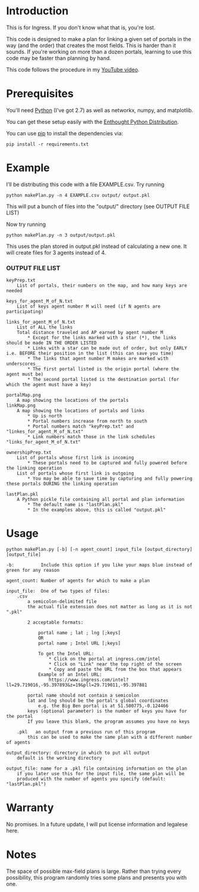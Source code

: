 # Introduction

This is for Ingress. If you don't know what that is, you're lost.

This code is designed to make a plan for linking a given set of portals in the
way (and the order) that creates the most fields. This is harder than it sounds.
If you're working on more than a dozen portals, learning to use this code may
be faster than planning by hand.

This code follows the procedure in my [YouTube video][0].


# Prerequisites

You'll need [Python][2] (I've got 2.7) as well as networkx, numpy, and matplotlib.

You can get these setup easily with the [Enthought Python Distribution][1].

You can use [pip][3] to install the dependencies via:

    pip install -r requirements.txt

# Example

I'll be distributing this code with a file EXAMPLE.csv. Try running

    python makePlan.py -n 4 EXAMPLE.csv output/ output.pkl

This will put a bunch of files into the "output/" directory (see OUTPUT FILE LIST)

Now try running

    python makePlan.py -n 3 output/output.pkl

This uses the plan stored in output.pkl instead of calculating a new one. It will create files for 3 agents instead of 4.

### OUTPUT FILE LIST

	keyPrep.txt
		List of portals, their numbers on the map, and how many keys are needed

	keys_for_agent_M_of_N.txt
		List of keys agent number M will need (if N agents are participating)

	links_for_agent_M_of_N.txt
		List of ALL the links
		Total distance traveled and AP earned by agent number M
			* Except for the links marked with a star (*), the links should be made IN THE ORDER LISTED
			* Links with a star can be made out of order, but only EARLY i.e. BEFORE their position in the list (this can save you time)
			* The links that agent number M makes are marked with underscores__
			* The first portal listed is the origin portal (where the agent must be)
			* The second portal listed is the destination portal (for which the agent must have a key)

	portalMap.png
		A map showing the locations of the portals
	linkMap.png
		A map showing the locations of portals and links
			* Up is north
			* Portal numbers increase from north to south
			* Portal numbers match "keyPrep.txt" and "linkes_for_agent_M_of_N.txt"
			* Link numbers match those in the link schedules "links_for_agent_M_of_N.txt"

	ownershipPrep.txt
		List of portals whose first link is incoming
			* These portals need to be captured and fully powered before the linking operation
		List of portals whose first link is outgoing
			* You may be able to save time by capturing and fully powering these portals DURING the linking operation

	lastPlan.pkl
		A Python pickle file containing all portal and plan information
			* The default name is "lastPlan.pkl"
			* In the examples above, this is called "output.pkl"

# Usage

    python makePlan.py [-b] [-n agent_count] input_file [output_directory] [output_file]

    -b:          Include this option if you like your maps blue instead of green for any reason

    agent_count: Number of agents for which to make a plan

    input_file:  One of two types of files:
        .csv
            a semicolon-delimited file
            the actual file extension does not matter as long as it is not ".pkl"

            2 acceptable formats:
                
                portal name ; lat ; lng [;keys]
                OR
                portal name ; Intel URL [;keys]

                To get the Intel URL:
                    * Click on the portal at ingress.com/intel
                    * Click on "Link" near the top right of the screen
                    * Copy and paste the URL from the box that appears
                Example of an Intel URL:
                    https://www.ingress.com/intel?ll=29.719016,-95.397893&z=19&pll=29.719011,-95.397881

            portal name should not contain a semicolon
            lat and lng should be the portal's global coordinates
                e.g. the Big Ben portal is at 51.500775,-0.124466
            keys (optional parameter) is the number of keys you have for the portal
            If you leave this blank, the program assumes you have no keys

        .pkl   an output from a previous run of this program
            this can be used to make the same plan with a different number of agents

    output_directory: directory in which to put all output
        default is the working directory

    output_file: name for a .pkl file containing information on the plan
        if you later use this for the input file, the same plan will be
        produced with the number of agents you specify (default: "lastPlan.pkl")

# Warranty

No promises. In a future update, I will put license information and legalese here.

# Notes

The space of possible max-field plans is large. Rather than trying every
possibility, this program randomly tries some plans and presents you with one.

[0]: https://www.youtube.com/watch?v=priezq6Dm4Y
[1]: https://www.enthought.com/downloads/
[2]: https://www.python.org/download/releases/2.7
[3]: https://pypi.python.org/pypi/pip
